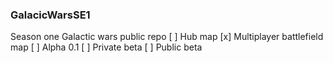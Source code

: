 ### GalacicWarsSE1
Season one Galactic wars public repo 
[ ] Hub map
[x] Multiplayer battlefield map
[ ] Alpha 0.1
[ ] Private beta
[ ] Public beta
